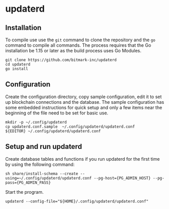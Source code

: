 # updaterd

## Installation

To compile use use the `git` command to clone the repository and the
`go` command to compile all commands.  The process requires that the
Go installation be 1.15 or later as the build process uses Go Modules.

~~~~~
git clone https://github.com/bitmark-inc/updaterd
cd updaterd
go install
~~~~~

## Configuration

Create the configuration directory, copy sample configuration, edit it
to set up blockchain connections and the database.
The sample configuration has some embedded instructions for quick
setup and only a few items near the beginning of the file need to be
set for basic use.

~~~~~
mkdir -p ~/.config/updaterd
cp updaterd.conf.sample  ~/.config/updaterd/updaterd.conf
${EDITOR} ~/.config/updaterd/updaterd.conf
~~~~~

## Setup and run updaterd

Create database tables and functions if you run updaterd for the first time by using the following command:

~~~~~
sh share/install-schema --create --using=~/.config/updaterd/updaterd.conf --pg-host={PG_ADMIN_HOST} --pg-pass={PG_ADMIN_PASS}
~~~~~

Start the program.

~~~~~
updaterd --config-file="${HOME}/.config/updaterd/updaterd.conf"
~~~~~
